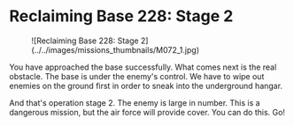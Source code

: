 # Reclaiming Base 228: Stage 2

<figure markdown>
  ![Reclaiming Base 228: Stage 2](../../images/missions_thumbnails/M072_1.jpg)
</figure>

You have approached the base successfully.
What comes next is the real obstacle. The base is under the enemy's control. We have to wipe out enemies on the ground first in order to sneak into the underground hangar.

And that's operation stage 2. The enemy is large in number. This is a dangerous mission, but the air force will provide cover. You can do this. Go!
